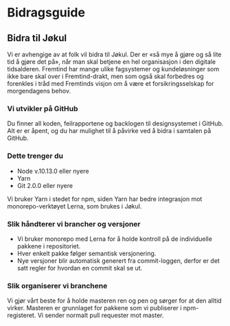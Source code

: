 # Bidragsguide

## Bidra til Jøkul

Vi er avhengige av at folk vil bidra til Jøkul. Der er «så mye å gjøre og så lite tid å gjøre det på», når man skal betjene en hel organisasjon i den digitale tidsalderen. Fremtind har mange ulike fagsystemer og kundeløsninger som ikke bare skal over i Fremtind-drakt, men som også skal forbedres og forenkles i tråd med Fremtinds visjon om å være et forsikringsselskap for morgendagens behov.

### Vi utvikler på GitHub

Du finner all koden, feilrapportene og backlogen til designsystemet i GitHub. Alt er er åpent, og du har mulighet til å påvirke ved å bidra i samtalen på GitHub.

### Dette trenger du

-   Node v.10.13.0 eller nyere
-   Yarn
-   Git 2.0.0 eller nyere

Vi bruker Yarn i stedet for npm, siden Yarn har bedre integrasjon mot monorepo-verktøyet Lerna, som brukes i Jøkul.

### Slik håndterer vi brancher og versjoner

-   Vi bruker monorepo med Lerna for å holde kontroll på de individuelle pakkene i repositoriet.
-   Hver enkelt pakke følger semantisk versjonering.
-   Nye versjoner blir automatisk generert fra commit-loggen, derfor er det satt regler for hvordan en commit skal se ut.

### Slik organiserer vi branchene

Vi gjør vårt beste for å holde masteren ren og pen og sørger for at den alltid virker. Masteren er grunnlaget for pakkene som vi publiserer i npm-registeret. Vi sender normalt pull requester mot master.
